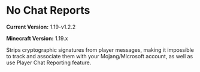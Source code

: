 # No Chat Reports

**Current Version:** 1.19-v1.2.2

**Minecraft Version:** 1.19.x

Strips cryptographic signatures from player messages, making it impossible to track and associate them with your Mojang/Microsoft account, as well as use Player Chat Reporting feature.